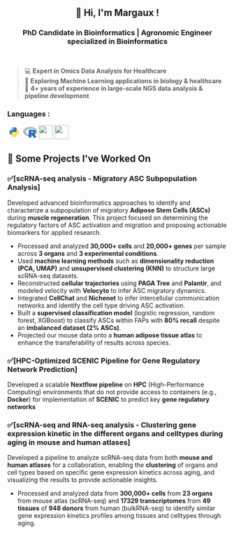 <h2 align="center">👋 Hi, I'm Margaux !</h2>
<h3 align="center"><strong>PhD Candidate in Bioinformatics | Agronomic Engineer specialized in Bioinformatics</strong></h3>
<br/>

> 💻 **Expert in Omics Data Analysis for Healthcare**  
> 🤖 **Exploring Machine Learning applications in biology & healthcare**  
> 🚀 **4+ years of experience in large-scale NGS data analysis & pipeline development**

### Languages :
<img height="32" width="32" src="https://raw.githubusercontent.com/github/explore/80688e429a7d4ef2fca1e82350fe8e3517d3494d/topics/python/python.png?size=48" /> <img height="32" width="32" src="https://raw.githubusercontent.com/github/explore/80688e429a7d4ef2fca1e82350fe8e3517d3494d/topics/r/r.png?size=48" />
<img height="32" width="32" src="https://www.svgrepo.com/show/353478/bash-icon.svg" />
<img height="32" width="32" src="https://cdn-icons-png.freepik.com/512/17266/17266015.png" />

## 🚀 Some Projects I've Worked On

### ✅[scRNA-seq analysis - Migratory ASC Subpopulation Analysis]
Developed advanced bioinformatics approaches to identify and characterize a subpopulation of migratory **Adipose Stem Cells (ASCs)** during **muscle regeneration**. This project focused on determining the regulatory factors of ASC activation and migration and proposing actionable biomarkers for applied research.

- Processed and analyzed **30,000+ cells** and **20,000+ genes** per sample across **3 organs** and **3 experimental conditions**.
- Used **machine learning methods** such as **dimensionality reduction (PCA, UMAP)** and **unsupervised clustering (KNN)** to structure large scRNA-seq datasets.
- Reconstructed **cellular trajectories** using **PAGA Tree** and **Palantir**, and modeled velocity with **Velocyto** to infer ASC migratory dynamics.
- Integrated **CellChat** and **Nichenet** to infer intercellular communication networks and identify the cell type driving ASC activation.
- Built a **supervised classification model** (logistic regression, random forest, XGBoost) to classify ASCs within FAPs with **80% recall** despite an **imbalanced dataset (2% ASCs)**.
- Projected our mouse data onto a **human adipose tissue atlas** to enhance the transferability of results across species.

### ✅[HPC-Optimized SCENIC Pipeline for Gene Regulatory Network Prediction]
Developed a scalable **Nextflow pipeline** on **HPC** (High-Performance Computing) environments that do not provide access to containers (e.g., **Docker**) for implementation of **SCENIC** to predict key **gene regulatory networks**

### ✅[scRNA-seq and RNA-seq analysis - Clustering gene expression kinetic in the different organs and celltypes during aging in mouse and human atlases]
Developed a pipeline to analyze scRNA-seq data from both **mouse and human atlases** for a collaboration, enabling the **clustering** of organs and cell types based on specific gene expression kinetics across aging, and visualizing the results to provide actionable insights.
- Processed and analyzed data from **300,000+ cells** from **23 organs** from mouse atlas (scRNA-seq) and **17329 transcriptomes** from **49 tissues** of **948 donors** from human (bulkRNA-seq) to identify similar gene expression kinetics profiles among tissues and celltypes through aging.


